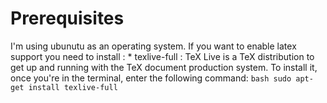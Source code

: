 # Prerequisites

I'm using ubunutu as an operating system. If you want to enable latex support you need to install :
    * texlive-full : TeX Live is a TeX distribution to get up and running with the TeX document production system. To install it, once you're in the terminal, enter the following command:
        ```bash
        sudo apt-get install texlive-full
        ```

